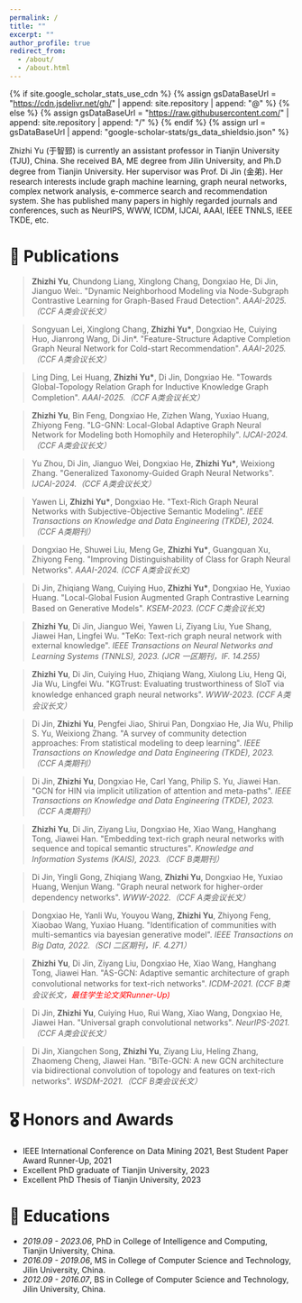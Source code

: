 ```yaml
---
permalink: /
title: ""
excerpt: ""
author_profile: true
redirect_from: 
  - /about/
  - /about.html
---
```


{% if site.google_scholar_stats_use_cdn %}
{% assign gsDataBaseUrl = "https://cdn.jsdelivr.net/gh/" | append: site.repository | append: "@" %}
{% else %}
{% assign gsDataBaseUrl = "https://raw.githubusercontent.com/" | append: site.repository | append: "/" %}
{% endif %}
{% assign url = gsDataBaseUrl | append: "google-scholar-stats/gs_data_shieldsio.json" %}

<span class='anchor' id='about-me'></span>

Zhizhi Yu (于智郅) is currently an assistant professor in Tianjin University (TJU), China. She received BA, ME degree from Jilin University, and Ph.D degree from Tianjin University. Her supervisor was Prof. Di Jin (金弟). Her research interests include graph machine learning, graph neural networks, complex network analysis, e-commerce search and recommendation system. She has published many papers in highly regarded journals and conferences, such as NeurIPS, WWW, ICDM, IJCAI, AAAI, IEEE TNNLS, IEEE TKDE, etc.

# 📝 Publications
<div class="testimonial">
              <blockquote>
                <p>
	           <b>Zhizhi Yu</b>, Chundong Liang, Xinglong Chang, Dongxiao He, Di Jin, Jianguo Wei:. 
			"Dynamic Neighborhood Modeling via Node-Subgraph Contrastive Learning for Graph-Based Fraud Detection".
			<i>AAAI-2025.（CCF A类会议长文）</i>
                </p>
              </blockquote>
            </div>
	    
<div class="testimonial">
              <blockquote>
                <p>
	           Songyuan Lei, Xinglong Chang, <b>Zhizhi Yu*</b>, Dongxiao He, Cuiying Huo, Jianrong Wang, Di Jin*. 
			"Feature-Structure Adaptive Completion Graph Neural Network for Cold-start Recommendation".
			<i>AAAI-2025.（CCF A类会议长文）</i>
                </p>
              </blockquote>
            </div>
	    
<div class="testimonial">
              <blockquote>
                <p>
	           Ling Ding, Lei Huang, <b>Zhizhi Yu*</b>, Di Jin, Dongxiao He. 
			"Towards Global-Topology Relation Graph for Inductive Knowledge Graph Completion".
			<i>AAAI-2025.（CCF A类会议长文）</i>
                </p>
              </blockquote>
            </div>

<div class="testimonial">
              <blockquote>
                <p>
	           <b>Zhizhi Yu</b>, Bin Feng, Dongxiao He, Zizhen Wang, Yuxiao Huang, Zhiyong Feng. 
			"LG-GNN: Local-Global Adaptive Graph Neural Network for Modeling both Homophily and Heterophily".
			<i>IJCAI-2024.（CCF A类会议长文）</i>
                </p>
              </blockquote>
            </div>
		  
<div class="testimonial">
              <blockquote>
                <p>
	           Yu Zhou, Di Jin, Jianguo Wei, Dongxiao He, <b>Zhizhi Yu*</b>, Weixiong Zhang. 
			"Generalized Taxonomy-Guided Graph Neural Networks".
			<i>IJCAI-2024.（CCF A类会议长文）</i>
                </p>
              </blockquote>
            </div>

		  
<div class="testimonial">
              <blockquote>
                <p>
	           Yawen Li, <b>Zhizhi Yu*</b>, Dongxiao He. 
			"Text-Rich Graph Neural Networks with Subjective-Objective Semantic Modeling".
			<i>IEEE Transactions on Knowledge and Data Engineering (TKDE), 2024.（CCF A类期刊）</i>
                </p>
              </blockquote>
            </div>

<div class="testimonial">
              <blockquote>
                <p>
	           Dongxiao He, Shuwei Liu, Meng Ge, <b>Zhizhi Yu*</b>, Guangquan Xu, Zhiyong Feng. 
			"Improving Distinguishability of Class for Graph Neural Networks".
			<i>AAAI-2024. (CCF A类会议长文)</i>
                </p>
              </blockquote>
            </div>
		  
<div class="testimonial">
              <blockquote>
                <p>
	           Di Jin, Zhiqiang Wang, Cuiying Huo, <b>Zhizhi Yu*</b>, Dongxiao He, Yuxiao Huang. 
			"Local-Global Fusion Augmented Graph Contrastive Learning Based on Generative Models".
			<i>KSEM-2023. (CCF C类会议长文)</i>
                </p>
              </blockquote>
            </div>

<div class="testimonial">
              <blockquote>
                <p>
	          <b>Zhizhi Yu</b>, Di Jin, Jianguo Wei, Yawen Li, Ziyang Liu, Yue Shang, Jiawei Han, Lingfei Wu. 
			"TeKo: Text-rich graph neural network with external knowledge".
			<i>IEEE Transactions on Neural Networks and Learning Systems (TNNLS), 2023. (JCR 一区期刊，IF. 14.255)</i>
                </p>
              </blockquote>
            </div>

<div class="testimonial">
              <blockquote>
                <p>
		  <b>Zhizhi Yu</b>, Di Jin, Cuiying Huo, Zhiqiang Wang, Xiulong Liu, Heng Qi, Jia Wu, Lingfei Wu.
"KGTrust: Evaluating trustworthiness of SIoT via knowledge enhanced graph neural networks". 
			<i>WWW-2023. (CCF A类会议长文）</i>
                </p>
              </blockquote>
            </div>

<div class="testimonial">
              <blockquote>
                <p>
		  Di Jin, <b>Zhizhi Yu</b>, Pengfei Jiao, Shirui Pan, Dongxiao He, Jia Wu, Philip S. Yu, Weixiong Zhang.
                  "A survey of community detection approaches: From statistical modeling to deep learning". 
			<i>IEEE Transactions on Knowledge and Data Engineering (TKDE), 2023.（CCF A类期刊）</i>	
                </p>
              </blockquote>
            </div>

<div class="testimonial">
              <blockquote>
                <p>
		Di Jin, <b>Zhizhi Yu</b>, Dongxiao He, Carl Yang, Philip S. Yu, Jiawei Han. 
		"GCN for HIN via implicit utilization of attention and meta-paths". 
		<i>IEEE Transactions on Knowledge and Data Engineering (TKDE), 2023.（CCF A类期刊）</i>
                </p>
              </blockquote>
            </div>

<div class="testimonial">
              <blockquote>
                <p>
		 <b>Zhizhi Yu</b>, Di Jin, Ziyang Liu, Dongxiao He, Xiao Wang, Hanghang Tong, Jiawei Han. 
			"Embedding text-rich graph neural networks with sequence and topical semantic structures". 
			<i>Knowledge and Information Systems (KAIS), 2023.（CCF B类期刊）</i>
                </p>
              </blockquote>
            </div>

<div class="testimonial">
              <blockquote>
                <p>
			Di Jin, Yingli Gong, Zhiqiang Wang, <b>Zhizhi Yu</b>, Dongxiao He, Yuxiao Huang, Wenjun Wang. 
			"Graph neural network for higher-order dependency networks". 
			<i>WWW-2022.（CCF A类会议长文）</i>
                </p>
              </blockquote>
            </div>

<div class="testimonial">
              <blockquote>
                <p>
		Dongxiao He, Yanli Wu, Youyou Wang, <b>Zhizhi Yu</b>, Zhiyong Feng, Xiaobao Wang, Yuxiao Huang.
"Identification of communities with multi-semantics via bayesian generative model".
			<i>IEEE Transactions on Big Data, 2022.（SCI 二区期刊，IF. 4.271）</i>
                </p>
              </blockquote>
            </div>
		  
<div class="testimonial">
              <blockquote>
                <p>
		  <b>Zhizhi Yu</b>, Di Jin, Ziyang Liu, Dongxiao He, Xiao Wang, Hanghang Tong, Jiawei Han. 
			"AS-GCN: Adaptive semantic architecture of graph convolutional networks for text-rich networks".           
                  <i>ICDM-2021. (CCF B类会议长文，<span style="color: red"
                  >最佳学生论文奖Runner-Up)</span></i>
                </p>
              </blockquote>
            </div>
		  
<div class="testimonial">
              <blockquote>
                <p>
		Di Jin, <b>Zhizhi Yu</b>, Cuiying Huo, Rui Wang, Xiao Wang, Dongxiao He, Jiawei Han. 
		"Universal graph convolutional networks". 
		<i>NeurIPS-2021.（CCF A类会议长文）</i>
                </p>
              </blockquote>
            </div>

<div class="testimonial">
              <blockquote>
                <p>
			Di Jin, Xiangchen Song, <b>Zhizhi Yu</b>, Ziyang Liu, Heling Zhang, Zhaomeng Cheng, Jiawei Han. 
			"BiTe-GCN: A new GCN architecture via bidirectional convolution of topology and features on text-rich networks". 
			<i>WSDM-2021.（CCF B类会议长文）</i>
                </p>
              </blockquote>
            </div>


<!--             <div class="testimonial">
              <blockquote>
                <p>
                  Jiaxu He, Cheng Gong, Longbiao Wang, Di Jin,
                  <b>Xiaobao Wang</b>, Junhai Xu, Jianwu Dang. "Improve
                  emotional speech synthesis quality by learning explicit and
                  implicit representations with semi-supervised training".
                  <i>INTERSPEECH, 2022. (CCF-C类会议长文)</i>
                </p>
                <small>
                  <a target="_blank" href="./paper/interspeech2022.pdf">PDF</a>
                  &nbsp;&nbsp;
                </small>
              </blockquote>
            </div> -->

# 🎖 Honors and Awards
- IEEE International Conference on Data Mining 2021, Best Student Paper Award Runner-Up, 2021
- Excellent PhD graduate of Tianjin University, 2023
- Excellent PhD Thesis of Tianjin University, 2023

# 📖 Educations
- *2019.09 - 2023.06*, PhD in College of Intelligence and Computing, Tianjin University, China. 
- *2016.09 - 2019.06*, MS in College of Computer Science and Technology, Jilin University, China.
- *2012.09 - 2016.07*, BS in College of Computer Science and Technology, Jilin University, China. 


